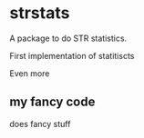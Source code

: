 # strstats
A package to do STR statistics. 

First implementation of statitiscts

Even more

## my fancy code
does fancy stuff
